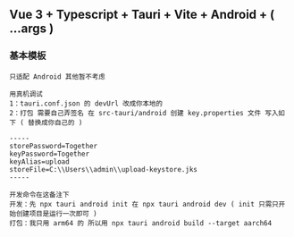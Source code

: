 ## Vue 3 + Typescript + Tauri + Vite + Android + ( ...args )

### 基本模板

```
只适配 Android 其他暂不考虑
```

```
用真机调试
1：tauri.conf.json 的 devUrl 改成你本地的
2：打包 需要自己弄签名 在 src-tauri/android 创建 key.properties 文件 写入如下 ( 替换成你自己的 )

-----
storePassword=Together
keyPassword=Together
keyAlias=upload
storeFile=C:\\Users\\admin\\upload-keystore.jks
-----

```

```
开发命令在这备注下
开发：先 npx tauri android init 在 npx tauri android dev ( init 只需只开始创建项目是运行一次即可 )
打包：我只用 arm64 的 所以用 npx tauri android build --target aarch64
```

